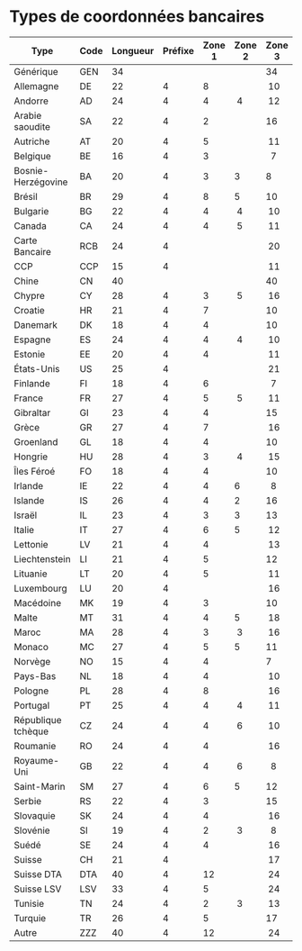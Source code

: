 # Types de coordonnées bancaires











| Type | Code | Longueur | Préfixe | Zone 1 | Zone 2 | Zone 3 | Zone 4 |
|---|---|---|---|---|---|---|---|
| Générique | GEN | 34 |   |   |   | 34 |   |
| Allemagne | DE | 22 | 4 | 8 |   |  10 |   |
| Andorre | AD | 24 | 4 | 4 |  4 |  12 |   |
| Arabie saoudite | SA | 22 | 4 | 2 |   | 16 |   |
| Autriche | AT | 20 | 4 | 5 |   |  11 |   |
| Belgique | BE | 16 | 4 | 3 |   |   7 | 2 |
| Bosnie-Herzégovine | BA | 20 | 4 | 3 | 3 | 8 | 2 |
| Brésil | BR | 29 | 4 | 8 | 5 | 10 | 2 |
| Bulgarie | BG | 22 | 4 | 4 |  4 |  10 |   |
| Canada | CA | 24 | 4 | 4 |  5 |  11 |   |
| Carte Bancaire | RCB | 24 | 4 |   |   |  20 |   |
| CCP | CCP | 15 | 4 |   |   |  11 |   |
| Chine | CN | 40 |   |   |   | 40 |   |
| Chypre | CY | 28 | 4 | 3 |  5 |  16 |   |
| Croatie | HR | 21 | 4 | 7 |   | 10 |   |
| Danemark | DK | 18 | 4 | 4 |   | 10 |   |
| Espagne | ES | 24 | 4 | 4 |  4 |  10 | 2 |
| Estonie | EE | 20 | 4 | 4 |   |  11 | 1 |
| États-Unis | US | 25 | 4 |   |   |  21 |   |
| Finlande | FI | 18 | 4 | 6 |   |   7 | 1 |
| France | FR | 27 | 4 | 5 |  5 |  11 | 2 |
| Gibraltar | GI | 23 | 4 | 4 |   | 15 |   |
| Grèce | GR | 27 | 4 | 7 |   |  16 |   |
| Groenland | GL | 18 | 4 | 4 |   | 10 |   |
| Hongrie | HU | 28 | 4 | 3 |  4 |  15 | 2 |
| Îles Féroé | FO | 18 | 4 | 4 |   | 10 |   |
| Irlande | IE | 22 | 4 | 4 | 6 |   8 |   |
| Islande | IS | 26 | 4 | 4 | 2 | 16 |   |
| Israël | IL | 23 | 4 | 3 | 3 | 13 |   |
| Italie | IT | 27 | 4 | 6 | 5 |  12 |   |
| Lettonie | LV | 21 | 4 | 4 |   |  13 |   |
| Liechtenstein | LI | 21 | 4 | 5 |   | 12 |   |
| Lituanie | LT | 20 | 4 | 5 |   |  11 |   |
| Luxembourg | LU | 20 | 4 |   |   |  16 |   |
| Macédoine | MK | 19 | 4 | 3 |   | 10 | 2 |
| Malte | MT | 31 | 4 | 4 | 5 |  18 |   |
| Maroc | MA | 28 | 4 | 3 |  3 |  16 | 2 |
| Monaco | MC | 27 | 4 | 5 | 5 | 11 | 2 |
| Norvège | NO | 15 | 4 | 4 |   | 7 |   |
| Pays-Bas | NL | 18 | 4 | 4 |   |  10 |   |
| Pologne | PL | 28 | 4 | 8 |   |  16 |   |
| Portugal | PT | 25 | 4 | 4 |  4 |  11 | 2 |
| République tchèque | CZ | 24 | 4 | 4 |  6 |  10 |   |
| Roumanie | RO | 24 | 4 | 4 |   |  16 |   |
| Royaume-Uni | GB | 22 | 4 | 4 |  6 |   8 |   |
| Saint-Marin | SM | 27 | 4 | 6 | 5 | 12 |   |
| Serbie | RS | 22 | 4 | 3 |   | 15 |   |
| Slovaquie | SK | 24 | 4 | 4 |   |  16 |   |
| Slovénie | SI | 19 | 4 | 2 |  3 |   8 | 2 |
| Suédé | SE | 24 | 4 | 4 |   |  16 |   |
| Suisse | CH | 21 | 4 |   |   |  17 |   |
| Suisse DTA | DTA | 40 | 4 | 12 |   |  24 |   |
| Suisse LSV | LSV | 33 | 4 | 5 |   |  24 |   |
| Tunisie | TN | 24 | 4 | 2 |  3 |  13 | 2 |
| Turquie | TR | 26 | 4 | 5 |   | 17 |   |
| Autre | ZZZ | 40 | 4 | 12 |   |  24 |   |


